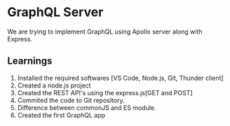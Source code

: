 # GraphQL Server 

We are trying to implement GraphQL using Apollo server along with Express.  

## Learnings

1. Installed the required softwares [VS Code, Node.js, Git, Thunder client]
2. Created a node.js project
3. Created the REST API's using the express.js[GET and POST]
4. Commited the code to Git repository.
5. Difference between commonJS and ES module.
6. Created the first GraphQL app